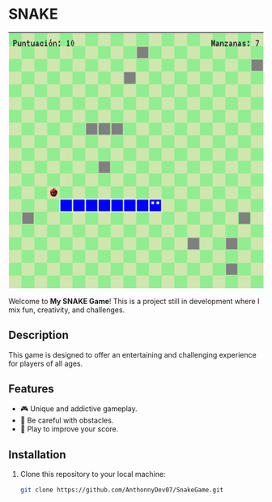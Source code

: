 # SNAKE

![Game Preview](public/Snake.webp)

Welcome to **My SNAKE Game**! This is a project still in development where I mix fun, creativity, and challenges.

## Description

This game is designed to offer an entertaining and challenging experience for players of all ages.

## Features

- 🎮 Unique and addictive gameplay.
- 🌟 Be careful with obstacles.
- 🧩 Play to improve your score.

## Installation

1. Clone this repository to your local machine:
   ```bash
   git clone https://github.com/AnthonnyDev07/SnakeGame.git
